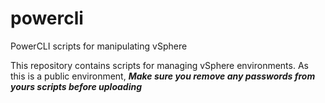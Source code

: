 # powercli
PowerCLI scripts for manipulating vSphere

This repository contains scripts for managing vSphere environments. As this is a public environment, ***Make sure you remove any passwords from yours scripts before uploading***
